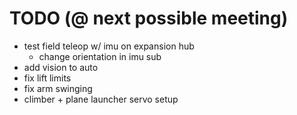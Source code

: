 # TODO (@ next possible meeting)
- test field teleop w/ imu on expansion hub 
  - change orientation in imu sub
- add vision to auto
- fix lift limits
- fix arm swinging
- climber + plane launcher servo setup